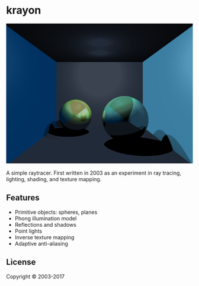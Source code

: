 krayon
======

![Room](gallery/room.png)

A simple raytracer. First written in 2003 as an experiment in ray tracing,
lighting, shading, and texture mapping.

## Features

* Primitive objects: spheres, planes
* Phong illumination model
* Reflections and shadows
* Point lights
* Inverse texture mapping
* Adaptive anti-aliasing

## License

Copyright © 2003-2017
